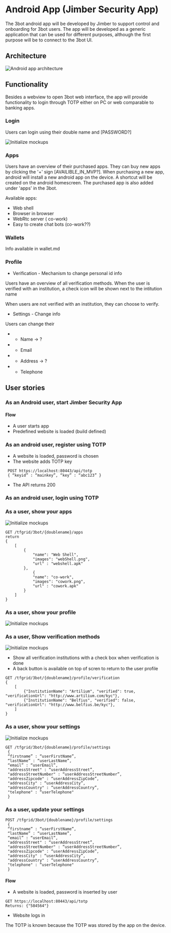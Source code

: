 # Android App (Jimber Security App)

The 3bot android app will be developed by Jimber to support control and onboarding for 3bot users. The app will be developed as a generic application that can be used for different purposes, although the first purpose will be to connect to the 3bot UI.

## Architecture

![Android app architecture](./images/androidapp.svg)

## Functionality
Besides a webview to open 3bot web interface, the app will provide functionality to login through TOTP either on PC or web comparable to banking apps.

### Login

Users can login using their double name and [PASSWORD?]

![Initialize mockups](./images/tbotLogin.png)

### Apps

Users have an overview of their purchased apps. 
They can buy new apps by clicking the '+' sign [AVAILIBLE_IN_MVP?].
When purchasing a new app, android will install a new android app on the device. A shortcut will be created on the android homescreen.
The purchased app is also added under 'apps' in the 3bot.


Available apps: 

 * Web shell
 * Browser in browser
 * WebRtc server ( co-work)
 * Easy to create chat bots (co-work??)

 
### Wallets

Info available in wallet.md
 
### Profile

* Verification - Mechanism to change personal id info

Users have an overview of all verification methods. When the user is verified with an institution, a check icon will be shown next to the intitution name

When users are not verified with an institution, they can choose to verify.

* Settings - Change info

Users can change their 
* * Name -> ?
* * Email
* * Address -> ?
* * Telephone


## User stories

### As an Android user, start Jimber Security App

#### Flow
* A user starts app
* Predefined website is loaded (build defined)


### As an android user, register using TOTP
* A website is loaded, password is chosen
* The website adds TOTP key
```
 POST https://localhost:80443/api/totp 
 { “keyid” : “mainkey”, “key” : “abc123” }
```     
* The API returns 200


### As an android user, login using TOTP



### As a user, show your apps

![Initialize mockups](./images/tbotApps.png)

```
GET /tfgrid/3bot/{doublename}/apps
return 
{
    [
        {
            "name": "Web Shell",
            "images": "webShell.png",
            "url" : "webshell.apk"
        },
            {
            "name": "co-work",
            "images": "cowork.png",
            "url" : "cowork.apk"
        }
    ]
}
```
### As a user, show your profile

![Initialize mockups](./images/tbotProfile.png)


### As a user, Show verification methods

![Initialize mockups](./images/tbotProfileVerification.png)

* Show all verification institutions with a check box when verification is done
* A back button is available on top of scren to return to the user profile

```
GET /tfgrid/3bot/{doublename}/profile/verification
{
    [
        {"InstitutionName": "Artilium", "verified": true, "verificationUrl": "http://www.artilium.com/kyc"},
        {"InstitutionName": "Belfius", "verified": false, "verificationUrl": "http://www.belfius.be/kyc"},
    ]
}
```

### As a user, show your settings

![Initialize mockups](./images/tbotProfileSettings.png)


```
GET /tfgrid/3bot/{doublename}/profile/settings
 {
 “firstname” : “userFirstName”, 
 “lastName” : “userLastName”, 
 “email” : “userEmail”, 
 "addressStreet" : “userAddressStreet”,
 "addressStreetNumber" : “userAddressStreetNumber”,
 "addressZipcode" : “userAddressZipCode”,
 "addressCity" : “userAddressCity”,
 "addressCountry" : “userAddressCountry”, 
 "telephone" : “userTelephone"
 }
 ```

### As a user, update your settings


```
POST /tfgrid/3bot/{doublename}/profile/settings
 {
 “firstname” : “userFirstName”, 
 “lastName” : “userLastName”, 
 “email” : “userEmail”, 
 "addressStreet" : “userAddressStreet”,
 "addressStreetNumber" : “userAddressStreetNumber”,
 "addressZipcode" : “userAddressZipCode”,
 "addressCity" : “userAddressCity”,
 "addressCountry" : “userAddressCountry”, 
 "telephone" : “userTelephone"
 }
 ```

#### Flow

* A website is loaded, password is inserted by user
```
GET https://localhost:80443/api/totp
Returns: {"584564"}
```
* Website logs in


The TOTP is known because the TOTP was stored by the app on the device.





